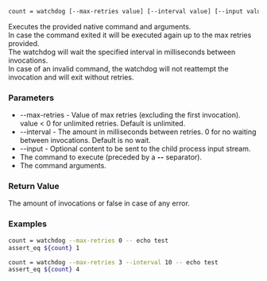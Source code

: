 ```sh
count = watchdog [--max-retries value] [--interval value] [--input value] -- command [arguments]*
```

Executes the provided native command and arguments.<br>
In case the command exited it will be executed again up to the max retries provided.<br>
The watchdog will wait the specified interval in milliseconds between invocations.<br>
In case of an invalid command, the watchdog will not reattempt the invocation and will exit without retries.

### Parameters

* --max-retries - Value of max retries (excluding the first invocation). value < 0 for unlimited retries. Default is unlimited.
* --interval - The amount in milliseconds between retries. 0 for no waiting between invocations. Default is no wait.
* --input - Optional content to be sent to the child process input stream.
* The command to execute (preceded by a **--** separator).
* The command arguments.

### Return Value

The amount of invocations or false in case of any error.

### Examples

```sh
count = watchdog --max-retries 0 -- echo test
assert_eq ${count} 1

count = watchdog --max-retries 3 --interval 10 -- echo test
assert_eq ${count} 4
```
